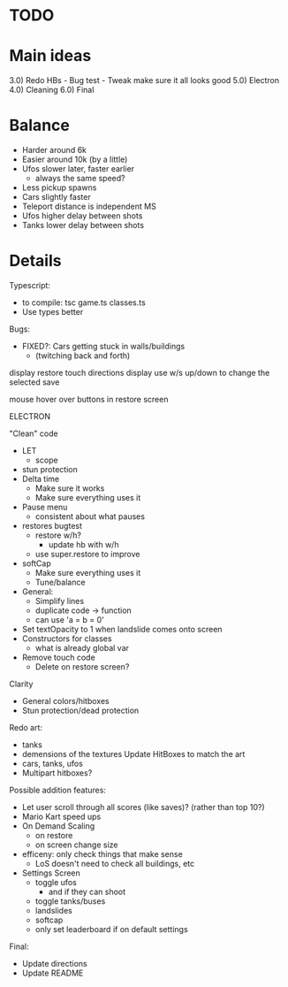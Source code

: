 # TODO

# Main ideas
3.0) Redo HBs
    - Bug test
    - Tweak make sure it all looks good
5.0) Electron
4.0) Cleaning
6.0) Final

# Balance
- Harder around 6k
- Easier around 10k (by a little)
- Ufos slower later, faster earlier
    - always the same speed?
- Less pickup spawns
- Cars slightly faster
- Teleport distance is independent MS
- Ufos higher delay between shots
- Tanks lower delay between shots


# Details
Typescript:
- to compile: tsc game.ts classes.ts
- Use types better

Bugs:
- FIXED?: Cars getting stuck in walls/buildings
    - (twitching back and forth)

display restore touch directions
display use w/s up/down to change the selected save

mouse hover over buttons in restore screen

ELECTRON

"Clean" code
- LET
    - scope
- stun protection
- Delta time
    - Make sure it works
    - Make sure everything uses it
- Pause menu
    - consistent about what pauses
- restores bugtest
    - restore w/h?
        - update hb with w/h
    - use super.restore to improve
- softCap
    - Make sure everything uses it
    - Tune/balance
- General:
    - Simplify lines
    - duplicate code -> function
    - can use 'a = b = 0'
- Set textOpacity to 1 when landslide comes onto screen
- Constructors for classes
    - what is already global var
- Remove touch code
    - Delete on restore screen?

Clarity
- General colors/hitboxes
- Stun protection/dead protection

Redo art:
- tanks
- demensions of the textures
Update HitBoxes to match the art
- cars, tanks, ufos
- Multipart hitboxes?

Possible addition features:
- Let user scroll through all scores (like saves)? (rather than top 10?)
- Mario Kart speed ups
- On Demand Scaling
    - on restore
    - on screen change size
- efficeny: only check things that make sense
    - LoS doesn't need to check all buildings, etc
- Settings Screen
    - toggle ufos
        - and if they can shoot
    - toggle tanks/buses
    - landslides
    - softcap
    - only set leaderboard if on default settings

Final:
- Update directions
- Update README
